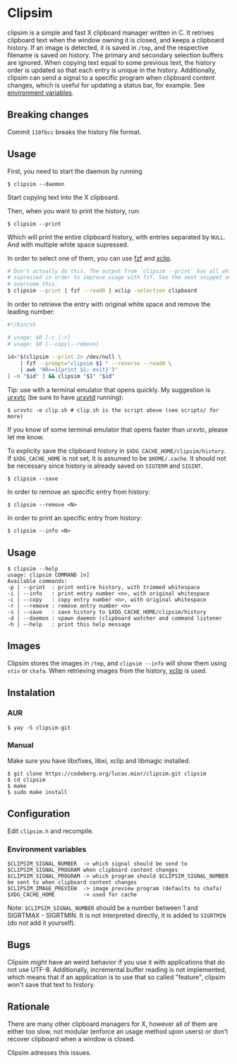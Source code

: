 # Clipsim

clipsim is a simple and fast X clipboard manager written in C.  It retrives
clipboard text when the window owning it is closed, and keeps a clipboard
history.  If an image is detected, it is saved in `/tmp`, and the respective
filename is saved on history.  The primary and secondary selection buffers are
ignored.  When copying text equal to some previous text, the history order is
updated so that each entry is unique in the history.  Additionally, clipsim can
send a signal to a specific program when clipboard content changes, which is
useful for updating a status bar, for example. See [environment
variables](#Environment-variables).

## Breaking changes
Commit `110fbcc` breaks the history file format.

## Usage

First, you need to start the daemon by running
```
$ clipsim --daemon
```

Start copying text into the X clipboard.

Then, when you want to print the history, run:
```
$ clipsim --print
```

Which will print the entire clipboard history,
with entries separated by `NULL`.
And with multiple white space supressed.

In order to select one of them, you can use
[fzf](https://github.com/junegunn/fzf)
and [xclip](https://github.com/astrand/xclip).
```sh
# Don't actually do this. The output from `clipsim --print` has all white spaced
# supressed in order to improve usage with fzf. See the next snippet on how to
# overcome this.
$ clipsim --print | fzf --read0 | xclip -selection clipboard
```

In order to retrieve the entry with original white space and
remove the leading number:

```sh
#!/bin/sh

# usage: $0 [-c |-r]
# usage: $0 [--copy|--remove]

id="$(clipsim --print 2> /dev/null \
    | fzf --prompt="clipsim $1 " --reverse --read0 \
    | awk 'NR==1{print $1; exit}')"
[ -n "$id" ] && clipsim "$1" "$id"
```

Tip: use with a terminal emulator that opens quickly.
My suggestion is [urxvtc](https://linux.die.net/man/1/urxvtc)
(be sure to have [urxvtd](https://linux.die.net/man/1/urxvtd) running):

```
$ urxvtc -e clip.sh # clip.sh is the script above (see scripts/ for more)
```
If you know of some terminal emulator that opens faster than urxvtc,
please let me know.

To explicity save the clipboard history in `$XDG_CACHE_HOME/clipsim/history`.
If `$XDG_CACHE_HOME` is not set, it is assumed to be `$HOME/.cache`.
It should not be necessary since history is already saved on `SIGTERM` and `SIGINT`.
```
$ clipsim --save
```

In order to remove an specific entry from history:
```
$ clipsim --remove <N>
```

In order to print an specific entry from history:
```
$ clipsim --info <N>
```

## Usage
```
$ clipsim --help
usage: clipsim COMMAND [n]
Available commands:
-p | --print  : print entire history, with trimmed whitespace
-i | --info   : print entry number <n>, with original whitespace
-c | --copy   : copy entry number <n>, with original whitespace
-r | --remove : remove entry number <n>
-s | --save   : save history to $XDG_CACHE_HOME/clipsim/history
-d | --daemon : spawn daemon (clipboard watcher and command listener
-h | --help   : print this help message
```

## Images
Clipsim stores the images in `/tmp`, and `clipsim --info`
will show them using `stiv` or `chafa`.
When retrieving images from the history,
[xclip](https://github.com/astrand/xclip) is used.

## Instalation
### AUR
```
$ yay -S clipsim-git
```

### Manual
Make sure you have
libxfixes, libxi, xclip and libmagic installed.
```
$ git clone https://codeberg.org/lucas.mior/clipsim.git clipsim
$ cd clipsim
$ make
$ sudo make install
```

## Configuration
Edit `clipsim.h` and recompile.

### Environment variables
```
$CLIPSIM_SIGNAL_NUMBER  -> which signal should be send to $CLIPSIM_SIGNAL_PROGRAM when clipboard content changes
$CLIPSIM_SIGNAL_PROGRAM -> which program should $CLIPSIM_SIGNAL_NUMBER be sent to when clipboard content changes
$CLIPSIM_IMAGE_PREVIEW  -> image preview program (defaults to chafa)
$XDG_CACHE_HOME         -> used for cache
```
Note: `$CLIPSIM_SIGNAL_NUMBER` should be a number between 1 and SIGRTMAX -
SIGRTMIN.  It is not interpreted directly, it is added to `SIGRTMIN` (do *not*
add it yourself).

## Bugs
Clipsim *might* have an weird behavior if you use it with applications that do
not use UTF-8.
Additionally, incremental buffer reading is not implemented,
which means that if an application is to use that so called "feature",
clipsim won't save that text to history.

## Rationale
There are many other clipboard managers for X,
however all of them are either too slow,
not modular (enforce an usage method upon users)
or don't recover clipboard when a window is closed.

Clipsim adresses this issues.
